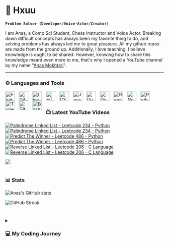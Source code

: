 # 👾 Hxuu

**`Problem Solver (Developer/Voice-Actor/Creator)`**

I am Anas, a Comp Sci Student, Chess Instructor and Voice Actor. Breaking down difficult concepts has always been my favorite thing to do, and solving problems has always led me to great pleasure. All my github repos are made from the ground up. Additionally, I love teaching. I believe knowledge is ought to be shared. However, knowing how to share this knowledge meant even more to me, that's why I opened a YouTube channel by my name "[Anas Mokhtari](https://www.youtube.com/@_mokhtari)".


   <!-- <p align="left">
      <a href="https://www.youtube.com/@_mokhtari?sub_confirmation=1">
         <img alt="youtube subscribers" title="Subscribe to my YouTube channel" src="https://custom-icon-badges.demolab.com/youtube/@_mokhtari?color=%23E05D44&label=SUBSCRIBE&logo=video&logoColor=white&style=for-the-badge&labelColor=CE4630"/></a> 
      <a href="https://www.youtube.com/@_mokhtari">
         <img alt="youtube views" title="YouTube views" src="https://custom-icon-badges.demolab.com/youtube/channel/views/UC2WHjPDvbE6O328n17ZGcfg?color=%23E1AD0E&logo=eye&logoColor=white&style=for-the-badge&labelColor=C79600"/></a>
      <a href="https://github.com/4nskarts?tab=followers">
         <img alt="followers" title="Follow me on Github" src="https://custom-icon-badges.demolab.com/github/followers/4nskarts?color=236ad3&labelColor=1155ba&style=for-the-badge&logo=person-add&label=Follow&logoColor=white"/></a>
      <a href="https://github.com/4nskarts?tab=repositories&sort=stargazers">
         <img alt="total stars" title="Total stars on GitHub" src="https://custom-icon-badges.demolab.com/github/stars/4nskarts?color=55960c&style=for-the-badge&labelColor=488207&logo=star"/></a>
   </p> -->

---

### ⚙️ Languages and Tools

<img align="left" alt="Flutter" width="30px" style="padding-right:10px;" src="https://cdn.jsdelivr.net/gh/devicons/devicon/icons/flutter/flutter-original.svg" />
<img align="left" alt="Git" width="30px" style="padding-right:10px;" src="https://cdn.jsdelivr.net/gh/devicons/devicon/icons/git/git-original.svg" />
<img align="left" alt="Linux" width="30px" style="padding-right:10px;" src="https://cdn.jsdelivr.net/gh/devicons/devicon/icons/linux/linux-original.svg" />
<img align="left" alt="HTML" width="30px" style="padding-right:10px;" src="https://cdn.jsdelivr.net/gh/devicons/devicon/icons/html5/html5-plain.svg" />
<img align="left" alt="CSS" width="30px" style="padding-right:10px;" src="https://cdn.jsdelivr.net/gh/devicons/devicon/icons/css3/css3-plain.svg" />
<img align="left" alt="JavaScript" width="30px" style="padding-right:10px;" src="https://cdn.jsdelivr.net/gh/devicons/devicon/icons/javascript/javascript-plain.svg" />
<img align="left" alt="Docker" width="30px" style="padding-right:10px;" src="https://cdn.jsdelivr.net/gh/devicons/devicon/icons/vscode/vscode-original.svg" />
<img align="left" alt="Docker" width="30px" style="padding-right:10px;" src="https://cdn.jsdelivr.net/gh/devicons/devicon/icons/docker/docker-original.svg" />
<img align="left" alt="React" width="30px" style="padding-right:10px;" src="https://cdn.jsdelivr.net/gh/devicons/devicon/icons/react/react-original.svg" />
<img align="left" alt="NodeJS" width="30px" style="padding-right:10px;" src="https://cdn.jsdelivr.net/gh/devicons/devicon/icons/nodejs/nodejs-original.svg" />
<img align="left" alt="Python" width="30px" style="padding-right:10px;" src="https://cdn.jsdelivr.net/gh/devicons/devicon/icons/python/python-plain.svg" />
<img align="left" alt="TypeScript" width="30px" style="padding-right:10px;" src="https://cdn.jsdelivr.net/gh/devicons/devicon/icons/typescript/typescript-plain.svg" />
<img align="left" alt="GitHub" width="30px" style="padding-right:10px;" src="https://cdn.jsdelivr.net/gh/devicons/devicon/icons/github/github-original-wordmark.svg" />
<img align="left" alt="Bash" width="30px" style="padding-right:10px;" src="https://cdn.jsdelivr.net/gh/devicons/devicon/icons/bash/bash-original.svg" />
<br />

#

### 📺 Latest YouTube Videos

<!-- BEGIN YOUTUBE-CARDS -->
[![Palindrome Linked List - Leetcode 234 - Python](https://ytcards.demolab.com/?id=71YiIgLwzWM&title=Palindrome+Linked+List+-+Leetcode+234+-+Python&lang=en&timestamp=1712079534&background_color=%230d1117&title_color=%23ffffff&stats_color=%23dedede&max_title_lines=2&width=250&border_radius=5&duration=624 "Palindrome Linked List - Leetcode 234 - Python")](https://www.youtube.com/watch?v=71YiIgLwzWM#gh-dark-mode-only)[![Palindrome Linked List - Leetcode 234 - Python](https://ytcards.demolab.com/?id=71YiIgLwzWM&title=Palindrome+Linked+List+-+Leetcode+234+-+Python&lang=en&timestamp=1712079534&background_color=%23ffffff&title_color=%2324292f&stats_color=%2357606a&max_title_lines=2&width=250&border_radius=5&duration=624 "Palindrome Linked List - Leetcode 234 - Python")](https://www.youtube.com/watch?v=71YiIgLwzWM#gh-light-mode-only)
[![Predict The Winner - Leetcode 486 - Python](https://ytcards.demolab.com/?id=dhHHYy8kP00&title=Predict+The+Winner+-+Leetcode+486+-+Python&lang=en&timestamp=1694886793&background_color=%230d1117&title_color=%23ffffff&stats_color=%23dedede&max_title_lines=2&width=250&border_radius=5&duration=731 "Predict The Winner - Leetcode 486 - Python")](https://www.youtube.com/watch?v=dhHHYy8kP00#gh-dark-mode-only)[![Predict The Winner - Leetcode 486 - Python](https://ytcards.demolab.com/?id=dhHHYy8kP00&title=Predict+The+Winner+-+Leetcode+486+-+Python&lang=en&timestamp=1694886793&background_color=%23ffffff&title_color=%2324292f&stats_color=%2357606a&max_title_lines=2&width=250&border_radius=5&duration=731 "Predict The Winner - Leetcode 486 - Python")](https://www.youtube.com/watch?v=dhHHYy8kP00#gh-light-mode-only)
[![Reverse Linked List - Leetcode 206 - C Language](https://ytcards.demolab.com/?id=uBw8xsfwnFw&title=Reverse+Linked+List+-+Leetcode+206+-+C+Language&lang=en&timestamp=1681939631&background_color=%230d1117&title_color=%23ffffff&stats_color=%23dedede&max_title_lines=2&width=250&border_radius=5&duration=338 "Reverse Linked List - Leetcode 206 - C Language")](https://www.youtube.com/watch?v=uBw8xsfwnFw#gh-dark-mode-only)[![Reverse Linked List - Leetcode 206 - C Language](https://ytcards.demolab.com/?id=uBw8xsfwnFw&title=Reverse+Linked+List+-+Leetcode+206+-+C+Language&lang=en&timestamp=1681939631&background_color=%23ffffff&title_color=%2324292f&stats_color=%2357606a&max_title_lines=2&width=250&border_radius=5&duration=338 "Reverse Linked List - Leetcode 206 - C Language")](https://www.youtube.com/watch?v=uBw8xsfwnFw#gh-light-mode-only)
<!-- END YOUTUBE-CARDS -->

[<img src="https://custom-icon-badges.demolab.com/badge/-Subscribe%20For%20More-red?style=for-the-badge&logo=video&logoColor=white"/>](https://www.youtube.com/@_mokhtari?sub_confirmation=1)

#

### 📊 Stats

![Anas's GitHub stats](https://github-readme-stats.vercel.app/api?username=4nskarts&show_icons=true&theme=gruvbox)

![GitHub Streak](https://streak-stats.demolab.com?user=4nskarts&theme=gruvbox&border_radius=4.5)

#

<details>
 <summary><h3>💻 My Coding Journey</h3></summary>
   In my four-year journey mastering voice acting and teaching, I've become adept at understanding the unique needs of my clients and students. It's a craft I've truly mastered. Recently, my interest took an unexpected turn towards cybersecurity after an engaging podcast episode with a cybersecurity expert and observing the excitement around Capture The Flag (CTF) challenges. This shift resonates deeply with my affinity for development and creating products. The prospect of securing digital landscapes aligns seamlessly with my passion for building and innovating. The intriguing insights from the expert conversation, the thrill of CTFs, and the fusion with my interest in development have sparked a new curiosity. Cybersecurity isn't just a pivot; it's an expansion of my expertise beyond voice modulation and education into the dynamic world of safeguarding digital landscapes. I'm eager to embark on this journey, leveraging my existing skills while embracing the challenges and opportunities that come with securing the digital frontier.

